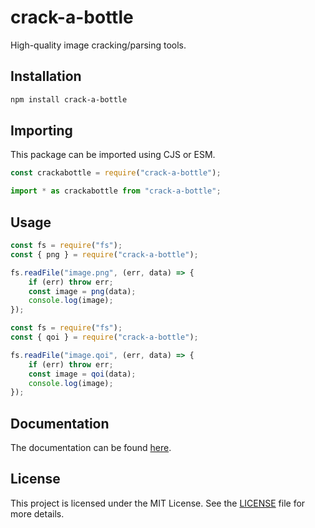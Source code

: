 # crack-a-bottle
High-quality image cracking/parsing tools.

## Installation
```bash
npm install crack-a-bottle
```

## Importing
This package can be imported using CJS or ESM.
```js
const crackabottle = require("crack-a-bottle");
```
```js
import * as crackabottle from "crack-a-bottle";
```

## Usage
```js
const fs = require("fs");
const { png } = require("crack-a-bottle");

fs.readFile("image.png", (err, data) => {
    if (err) throw err;
    const image = png(data);
    console.log(image);
});
```
```js
const fs = require("fs");
const { qoi } = require("crack-a-bottle");

fs.readFile("image.qoi", (err, data) => {
    if (err) throw err;
    const image = qoi(data);
    console.log(image);
});
```

## Documentation
The documentation can be found [here](https://crackabottle.js.org/crack-a-bottle).

## License
This project is licensed under the MIT License. See the [LICENSE](LICENSE) file for more details.
